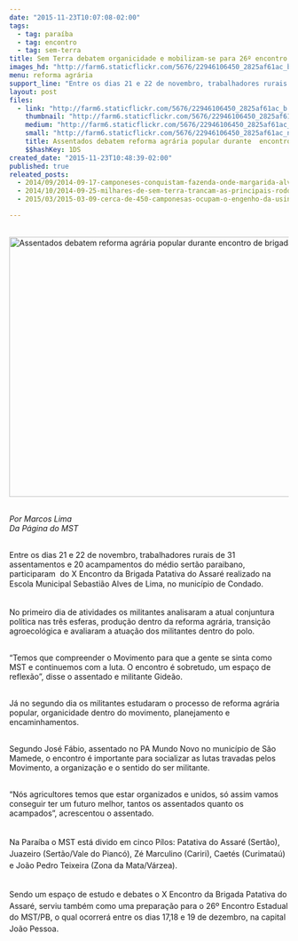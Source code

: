 ```yaml
---
date: "2015-11-23T10:07:08-02:00"
tags:
  - tag: paraíba
  - tag: encontro
  - tag: sem-terra
title: Sem Terra debatem organicidade e mobilizam-se para 26º encontro estadual
images_hd: "http://farm6.staticflickr.com/5676/22946106450_2825af61ac_b.jpg"
menu: reforma agrária
support_line: "Entre os dias 21 e 22 de novembro, trabalhadores rurais de 31 assentamentos e 20 acampamentos do médio sertão paraibano, participaram  do X Encontro da Brigada Patativa do Assaré, no município de Condado. "
layout: post
files:
  - link: "http://farm6.staticflickr.com/5676/22946106450_2825af61ac_b.jpg"
    thumbnail: "http://farm6.staticflickr.com/5676/22946106450_2825af61ac_t.jpg"
    medium: "http://farm6.staticflickr.com/5676/22946106450_2825af61ac_z.jpg"
    small: "http://farm6.staticflickr.com/5676/22946106450_2825af61ac_n.jpg"
    title: Assentados debatem reforma agrária popular durante  encontro de brigada.JPG
    $$hashKey: 1DS
created_date: "2015-11-23T10:48:39-02:00"
published: true
releated_posts:
  - 2014/09/2014-09-17-camponeses-conquistam-fazenda-onde-margarida-alves-foi-assassinada.md
  - 2014/10/2014-09-25-milhares-de-sem-terra-trancam-as-principais-rodovias-na-paraiba.md
  - 2015/03/2015-03-09-cerca-de-450-camponesas-ocupam-o-engenho-da-usina-giasa-na-paraiba.md

---
```

<p class="p1"><br />
<img alt="Assentados debatem reforma agrária popular durante  encontro de brigada.JPG" height="468" src="http://farm6.staticflickr.com/5676/22946106450_2825af61ac_b.jpg" width="700" /></p>

<p class="p2"><br />
<em>Por Marcos Lima<br />
Da P&aacute;gina do MST</em></p>

<p class="p3"><br />
Entre os dias 21 e 22 de novembro, trabalhadores rurais de 31 assentamentos e 20 acampamentos do m&eacute;dio sert&atilde;o paraibano, participaram&nbsp; do X Encontro da Brigada Patativa do Assar&eacute; realizado&nbsp;na Escola Municipal Sebasti&atilde;o Alves de Lima,&nbsp;<span style="line-height: 20.8px;">no munic&iacute;pio de Condado.&nbsp;</span></p>

<p class="p3"><br />
No primeiro dia de atividades os militantes analisaram a atual conjuntura pol&iacute;tica nas tr&ecirc;s esferas, produ&ccedil;&atilde;o dentro da reforma agr&aacute;ria, transi&ccedil;&atilde;o agroecol&oacute;gica e avaliaram a atua&ccedil;&atilde;o dos militantes dentro do polo.</p>

<p class="p3"><br />
&ldquo;Temos que compreender o Movimento para que a gente&nbsp;se sinta como MST e continuemos com a luta. O encontro &eacute; sobretudo, um&nbsp;espa&ccedil;o de reflex&atilde;o&rdquo;, disse o assentado e militante Gide&atilde;o.&nbsp;</p>

<p class="p3"><br />
J&aacute; no segundo dia os militantes estudaram o processo de reforma agr&aacute;ria popular, organicidade dentro do movimento, planejamento e encaminhamentos.</p>

<p class="p3"><br />
Segundo Jos&eacute; F&aacute;bio, assentado no PA Mundo Novo no munic&iacute;pio de S&atilde;o Mamede, o encontro &eacute; importante para socializar&nbsp;as lutas travadas pelos Movimento, a organiza&ccedil;&atilde;o e o sentido do&nbsp;ser militante.</p>

<p class="p3"><br />
&ldquo;N&oacute;s agricultores temos que estar organizados e unidos, s&oacute; assim vamos conseguir ter um futuro melhor, tantos os assentados quanto os acampados&rdquo;, acrescentou o assentado.&nbsp;</p>

<p class="p3"><br style="line-height: 20.8px;" />
<span style="line-height: 20.8px;">Na Para&iacute;ba o MST est&aacute; divido em cinco P&iacute;los: Patativa do Assar&eacute; (Sert&atilde;o), Juazeiro (Sert&atilde;o/Vale do Pianc&oacute;), Z&eacute; Marculino (Cariri), Caet&eacute;s (Curimata&uacute;) e Jo&atilde;o Pedro Teixeira (Zona da Mata/V&aacute;rzea).</span></p>

<p class="p3"><br />
<span style="line-height: 20.8px;">Sendo um espa&ccedil;o de estudo e debates o X Encontro da Brigada Patativa do Assar&eacute;, serviu tamb&eacute;m como uma prepara&ccedil;&atilde;o para o 26&ordm; Encontro Estadual do MST/PB, o qual ocorrer&aacute; entre os dias 17,18 e 19 de dezembro, na capital Jo&atilde;o Pessoa.</span></p>
